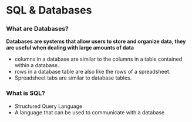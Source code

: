 # SQL & Databases

### What are Databases?
**Databases are systems that allow users to store and organize data, they are useful when dealing with large amounts of data**

- columns in a database are similar to the columns in a table contained within a database.
- rows in a database table are also like the rows of a spreadsheet.
- Spreadsheet tabs are similar to database tables.


### What is SQL?
- Structured Query Language
- A language that can be used to communicate with a database


